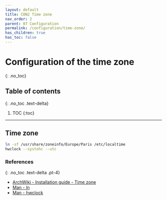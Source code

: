 ```yaml
---
layout: default
title: CON2 Time zone
nav_order: 2
parent: 07 Configuration
permalink: /configuration/time-zone/
has_children: true
has_toc: false
---
```


# Configuration of the time zone
{: .no_toc}

## Table of contents
{: .no_toc .text-delta}

1. TOC
{:toc}

---

## Time zone

```bash
ln -sf /usr/share/zoneinfo/Europe/Paris /etc/localtime
hwclock --systohc --utc
```

### References
{: .no_toc .text-delta .pt-4}

- [ArchWiki - Installation guide - Time zone](https://wiki.archlinux.org/index.php/Installation_guide#Time_zone)
- [Man - ln](https://jlk.fjfi.cvut.cz/arch/manpages/man/core/coreutils/ln.1.en)
- [Man - hwclock](https://jlk.fjfi.cvut.cz/arch/manpages/man/hwclock.8)
